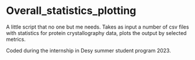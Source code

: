 # Overall_statistics_plotting
A little script that no one but me needs. Takes as input a number of csv files with statistics for protein crystallography data, plots the output by selected metrics. 


Coded during the internship in Desy summer student program 2023.
